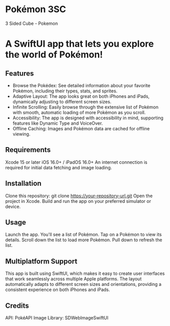 # Pokémon 3SC
3 Sided Cube - Pokemon


# A SwiftUI app that lets you explore the world of Pokémon!

## Features
* Browse the Pokédex: See detailed information about your favorite Pokémon, including their types, stats, and sprites.
* Adaptive Layout: The app looks great on both iPhones and iPads, dynamically adjusting to different screen sizes.
* Infinite Scrolling: Easily browse through the extensive list of Pokémon with smooth, automatic loading of more Pokémon as you scroll.
* Accessibility: The app is designed with accessibility in mind, supporting features like Dynamic Type and VoiceOver.
* Offline Caching: Images and Pokémon data are cached for offline viewing.

## Requirements
Xcode 15 or later
iOS 16.0+ / iPadOS 16.0+
An internet connection is required for initial data fetching and image loading.

## Installation
Clone this repository: git clone https://your-repository-url.git
Open the project in Xcode.
Build and run the app on your preferred simulator or device.

## Usage
Launch the app.
You'll see a list of Pokémon.
Tap on a Pokémon to view its details.
Scroll down the list to load more Pokémon.
Pull down to refresh the list.

## Multiplatform Support
This app is built using SwiftUI, which makes it easy to create user interfaces that work seamlessly across multiple Apple platforms. The layout automatically adapts to different screen sizes and orientations, providing a consistent experience on both iPhones and iPads.

## Credits
API: PokéAPI
Image Library: SDWebImageSwiftUI
